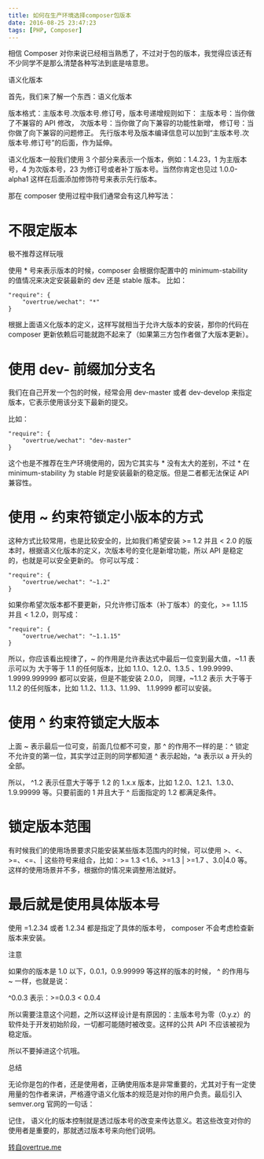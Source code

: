 ```yaml
---
title: 如何在生产环境选择composer包版本
date: 2016-08-25 23:47:23
tags: [PHP, Composer]
---
```



相信 Composer 对你来说已经相当熟悉了，不过对于包的版本，我觉得应该还有不少同学不是那么清楚各种写法到底是啥意思。

<!-- more -->

语义化版本

首先，我们来了解一个东西：语义化版本

版本格式：主版本号.次版本号.修订号，版本号递增规则如下： 主版本号：当你做了不兼容的 API 修改， 次版本号：当你做了向下兼容的功能性新增， 修订号：当你做了向下兼容的问题修正。 先行版本号及版本编译信息可以加到“主版本号.次版本号.修订号”的后面，作为延伸。

语义化版本一般我们使用 3 个部分来表示一个版本，例如：1.4.23，1 为主版本号，4 为次版本号，23 为修订号或者补丁版本号。当然你肯定也见过 1.0.0-alpha1 这样在后面添加修饰符号来表示先行版本。

那在 composer 使用过程中我们通常会有这几种写法：

# 不限定版本

极不推荐这样玩哦

使用 * 号来表示版本的时候，composer 会根据你配置中的 minimum-stability 的值情况来决定安装最新的 dev 还是 stable 版本。 比如：

```
"require": {
    "overtrue/wechat": "*"
}
```

根据上面语义化版本的定义，这样写就相当于允许大版本的安装，那你的代码在 composer 更新依赖后可能就跑不起来了（如果第三方包作者做了大版本更新）。

# 使用 dev- 前缀加分支名

我们在自己开发一个包的时候，经常会用 dev-master 或者 dev-develop 来指定版本，它表示使用该分支下最新的提交。

比如：

```
"require": {
    "overtrue/wechat": "dev-master"
}
```

这个也是不推荐在生产环境使用的，因为它其实与 * 没有太大的差别，不过 * 在 minimum-stability 为 stable 时是安装最新的稳定版。但是二者都无法保证 API 兼容性。

# 使用 ~ 约束符锁定小版本的方式

这种方式比较常用，也是比较安全的，比如我们希望安装 >= 1.2 并且 < 2.0 的版本时，根据语义化版本的定义，次版本号的变化是新增功能，所以 API 是稳定的，也就是可以安全更新的。 你可以写成：

```
"require": {
    "overtrue/wechat": "~1.2"
}
```

如果你希望次版本都不要更新，只允许修订版本（补丁版本）的变化，>= 1.1.15 并且 < 1.2.0，则写成：

```
"require": {
    "overtrue/wechat": "~1.1.15"
}

```

所以，你应该看出规律了，~ 的作用是允许表达式中最后一位变到最大值，~1.1 表示可以为 大于等于 1.1 的任何版本，比如 1.1.0、1.2.0、1.3.5 、1.99.9999、 1.9999.999999 都可以安装，但是不能安装 2.0.0， 同理，~1.1.2 表示 大于等于 1.1.2 的任何版本，比如 1.1.2、1.1.3、1.1.99、 1.1.9999 都可以安装。

# 使用 ^ 约束符锁定大版本

上面 ~ 表示最后一位可变，前面几位都不可变，那 ^ 的作用不一样的是：^ 锁定不允许变的第一位，其实学过正则的同学都知道 ^ 表示起始，^a 表示以 a 开头的全部。

所以， ^1.2 表示任意大于等于 1.2 的 1.x.x 版本，比如 1.2.0、1.2.1、1.3.0、1.9.99999 等。只要前面的 1 并且大于 ^ 后面指定的 1.2 都满足条件。

# 锁定版本范围

有时候我们的使用场景要求只能安装某些版本范围内的时候，可以使用 >、<、>=、<=、| 这些符号来组合，比如：>= 1.3 <1.6、>=1.3 | >=1.7 、3.0|4.0 等。这样的使用场景并不多，根据你的情况来调整用法就好。

# 最后就是使用具体版本号

使用 =1.2.34 或者 1.2.34 都是指定了具体的版本号， composer 不会考虑检查新版本来安装。

注意

如果你的版本是 1.0 以下，0.0.1，0.9.99999 等这样的版本的时候， ^ 的作用与 ~ 一样，也就是说：

^0.0.3 表示：>=0.0.3 < 0.0.4

所以需要注意这个问题，之所以这样设计是有原因的：主版本号为零（0.y.z）的软件处于开发初始阶段，一切都可能随时被改变。这样的公共 API 不应该被视为稳定版。

所以不要掉进这个坑哦。

总结

无论你是包的作者，还是使用者，正确使用版本是非常重要的，尤其对于有一定使用量的包作者来讲，严格遵守语义化版本的规范是对你的用户负责。最后引入 semver.org 官网的一句话：

记住， 语义化的版本控制就是透过版本号的改变来传达意义。若这些改变对你的使用者是重要的，那就透过版本号来向他们说明。

[转自overtrue.me](http://overtrue.me/articles/2017/08/about-composer-version-constraint.html)

